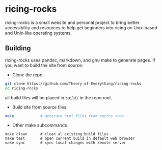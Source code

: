 # ricing-rocks

ricing-rocks is a small website and personal project to bring better accessibility and resources
to help get beginners into ricing on Unix-based and Unix-like operating systems.

## Building
ricing-rocks uses pandoc, markdown, and gnu make to generate pages.
If you want to build the site from source:

- Clone the repo
```bash
git clone https://github.com/Theory-of-Everything/ricing-rocks
cd ricing-rocks
```
all build files will be placed in `build/` in the repo root.

- Build site from source files:
```bash
make			# generate html files from source tree
```
- Other make subcommands
```
make clean		# clean al existing build files
make test		# open current build in default web browser
make sync		# sync local changes with remote server
```
